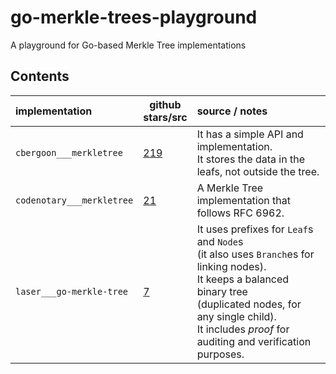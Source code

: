 # go-merkle-trees-playground

A playground for Go-based Merkle Tree implementations

## Contents

| implementation | github<br/>stars/src | source / notes |
| :--- | --- | :--- |
| `cbergoon___merkletree` | [219](https://github.com/cbergoon/merkletree) | It has a simple API and implementation.<br/>It stores the data in the leafs, not outside the tree. |
| `codenotary___merkletree` | [21](https://github.com/codenotary/merkletree) | A Merkle Tree implementation that follows RFC 6962. |
| `laser___go-merkle-tree` | [7](https://github.com/laser/go-merkle-tree)<br/> | It uses prefixes for `Leaf`s and `Node`s<br/>(it also uses `Branch`es for linking nodes).<br/>It keeps a balanced binary tree<br/>(duplicated nodes, for any single child).<br/>It includes _proof_ for auditing and verification purposes. |

